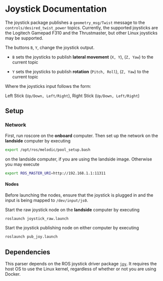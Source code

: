 # Joystick Documentation

The joystick package publishes a `geometry_msg/Twist` message to the `controls/desired_twist_power` topics. Currently, the supported joysticks are the Logitech Gamepad F310 and the Thrustmaster, but other Linux joysticks may be supported.

The buttons `B`, `Y`, change the joystick output.

* `B` sets the joysticks to publish **lateral movement** (`X, Y`), (`Z, Yaw`) to the current topic

* `Y` sets the joysticks to publish **rotation** (`Pitch, Roll`), (`Z, Yaw`) to the current topic

Where the joysticks input follows the form:

Left Stick (`Up/Down, Left/Right`), Right Stick (`Up/Down, Left/Right`)

## Setup

### Network
First, run roscore on the **onboard** computer. Then set up the network on the **landside** computer by executing

```bash
export /opt/ros/melodic/pool_setup.bash
```

on the landside computer, if you are using the landside image. Otherwise you may execute

```bash
export ROS_MASTER_URI=http://192.168.1.1:11311
```

#### Nodes
Before launching the nodes, ensure that the joystick is plugged in and the input is being mapped to `/dev/input/js0`.

Start the raw joystick node on the **landside** computer by executing

```bash
roslaunch joystick_raw.launch
```

Start the joystick publishing node on either computer by executing

```bash
roslaunch pub_joy.launch
```

## Dependencies

This parser depends on the ROS joystick driver package [`joy`](http://wiki.ros.org/joy). It requires the host OS to use the Linux kernel, regardless of whether or not you are using Docker.
